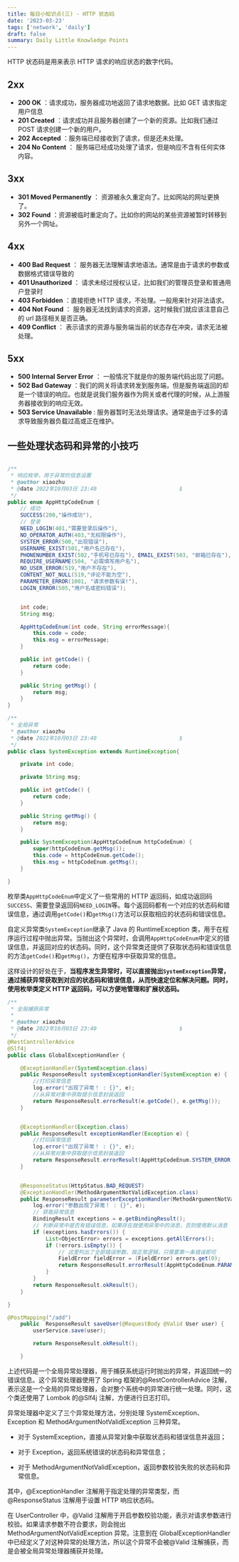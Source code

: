 ```yaml
---
title: 每日小知识点(三) - HTTP 状态码
date: '2023-03-23'
tags: ['network', 'daily']
draft: false
summary: Daily Little Knowledge Points
---
```


HTTP 状态码是用来表示 HTTP 请求的响应状态的数字代码。

## 2xx

- **200 OK** ：请求成功，服务器成功地返回了请求地数据。比如 GET 请求指定用户信息
- **201 Created** ：请求成功并且服务器创建了一个新的资源。比如我们通过 POST 请求创建一个新的用户。
- **202 Accepted** ：服务端已经接收到了请求，但是还未处理。
- **204 No Content** ： 服务端已经成功处理了请求，但是响应不含有任何实体内容。

## 3xx

- **301 Moved Permanently** ： 资源被永久重定向了。比如网站的网址更换了。
- **302 Found** ：资源被临时重定向了。比如你的网站的某些资源被暂时转移到另外一个网址。

## 4xx

- **400 Bad Request** ： 服务器无法理解请求地语法。通常是由于请求的参数或数据格式错误导致的
- **401 Unauthorized** ： 请求未经过授权认证，比如我们的管理员登录和普通用户登录时
- **403 Forbidden** ：直接拒绝 HTTP 请求，不处理。一般用来针对非法请求。
- **404 Not Found** ： 服务器无法找到请求的资源，这时候我们就应该注意自己的 url 路径相关是否正确。
- **409 Conflict** ： 表示请求的资源与服务端当前的状态存在冲突，请求无法被处理。

## 5xx

- **500 Internal Server Error** ： 一般情况下就是你的服务端代码出现了问题。
- **502 Bad Gateway** ：我们的网关将请求转发到服务端，但是服务端返回的却是一个错误的响应。也就是说我们服务器作为网关或者代理的时候，从上游服务器接收到的响应无效。
- **503 Service Unavailable** : 服务器暂时无法处理请求。通常是由于过多的请求导致服务器负载过高或正在维护。

## 一些处理状态码和异常的小技巧

```java

/**
 * 响应枚举，用于异常的信息设置
 * @author xiaozhu
 * @date 2022年10月03日 23:40                          $
 */
public enum AppHttpCodeEnum {
    // 成功
    SUCCESS(200,"操作成功"),
    // 登录
    NEED_LOGIN(401,"需要登录后操作"),
    NO_OPERATOR_AUTH(403,"无权限操作"),
    SYSTEM_ERROR(500,"出现错误"),
    USERNAME_EXIST(501,"用户名已存在"),
    PHONENUMBER_EXIST(502,"手机号已存在"), EMAIL_EXIST(503, "邮箱已存在"),
    REQUIRE_USERNAME(504, "必需填写用户名"),
    NO_USER_ERROR(519,"用户不存在"),
    CONTENT_NOT_NULL(519,"评论不能为空"),
    PARAMETER_ERROR(1001, "请求参数有误!"),
    LOGIN_ERROR(505,"用户名或密码错误");


    int code;
    String msg;

    AppHttpCodeEnum(int code, String errorMessage){
        this.code = code;
        this.msg = errorMessage;
    }

    public int getCode() {
        return code;
    }

    public String getMsg() {
        return msg;
    }
}
```

```java
/**
 * 全局异常
 * @author xiaozhu
 * @date 2022年10月03日 23:40                          $
 */
public class SystemException extends RuntimeException{

    private int code;

    private String msg;

    public int getCode() {
        return code;
    }

    public String getMsg() {
        return msg;
    }

    public SystemException(AppHttpCodeEnum httpCodeEnum) {
        super(httpCodeEnum.getMsg());
        this.code = httpCodeEnum.getCode();
        this.msg = httpCodeEnum.getMsg();
    }

}
```

枚举类`AppHttpCodeEnum`中定义了一些常用的 HTTP 返回码，如成功返回码`SUCCESS`、需要登录返回码`NEED_LOGIN`等。每个返回码都有一个对应的状态码和错误信息，通过调用`getCode()`和`getMsg()`方法可以获取相应的状态码和错误信息。

自定义异常类`SystemException`继承了 Java 的 RuntimeException 类，用于在程序运行过程中抛出异常。当抛出这个异常时，会调用`AppHttpCodeEnum`中定义的错误信息，并返回对应的状态码。同时，这个异常类还提供了获取状态码和错误信息的方法`getCode()`和`getMsg()`，方便在程序中获取异常的信息。

这样设计的好处在于，**当程序发生异常时，可以直接抛出`SystemException`异常，通过捕获异常获取到对应的状态码和错误信息，从而快速定位和解决问题。同时，使用枚举类定义 HTTP 返回码，可以方便地管理和扩展状态码。**

```java
/**
 * 全局捕获异常
 *
 * @author xiaozhu
 * @date 2022年10月03日 23:40                          $
 */
@RestControllerAdvice
@Slf4j
public class GlobalExceptionHandler {

    @ExceptionHandler(SystemException.class)
    public ResponseResult systemExceptionHandler(SystemException e) {
        //打印异常信息
        log.error("出现了异常！ : {}", e);
        //从异常对象中获取提示信息封装返回
        return ResponseResult.errorResult(e.getCode(), e.getMsg());
    }


    @ExceptionHandler(Exception.class)
    public ResponseResult exceptionHandler(Exception e) {
        //打印异常信息
        log.error("出现了异常！ : {}", e);
        //从异常对象中获取提示信息封装返回
        return ResponseResult.errorResult(AppHttpCodeEnum.SYSTEM_ERROR.getCode(), e.getMessage());
    }


    @ResponseStatus(HttpStatus.BAD_REQUEST)
    @ExceptionHandler(MethodArgumentNotValidException.class)
    public ResponseResult parameterExceptionHandler(MethodArgumentNotValidException e) {
        log.error("参数出现了异常！ : {}", e);
        // 获取异常信息
        BindingResult exceptions = e.getBindingResult();
        // 判断异常中是否有错误信息，如果存在就使用异常中的消息，否则使用默认消息
        if (exceptions.hasErrors()) {
            List<ObjectError> errors = exceptions.getAllErrors();
            if (!errors.isEmpty()) {
                // 这里列出了全部错误参数，按正常逻辑，只需要第一条错误即可
                FieldError fieldError = (FieldError) errors.get(0);
                return ResponseResult.errorResult(AppHttpCodeEnum.PARAMETER_ERROR.getCode(), fieldError.getDefaultMessage());
            }
        }
        return ResponseResult.okResult();
    }

}
```

```java
@PostMapping("/add")
    public  ResponseResult saveUser(@RequestBody @Valid User user) {
        userService.save(user);

        return ResponseResult.okResult();

    }
```

上述代码是一个全局异常处理器，用于捕获系统运行时抛出的异常，并返回统一的错误信息。这个异常处理器使用了 Spring 框架的@RestControllerAdvice 注解，表示这是一个全局的异常处理器，会对整个系统中的异常进行统一处理。同时，这个类还使用了 Lombok 的@Slf4j 注解，方便进行日志打印。

异常处理器中定义了三个异常处理方法，分别处理 SystemException、Exception 和 MethodArgumentNotValidException 三种异常。

- 对于 SystemException，直接从异常对象中获取状态码和错误信息并返回；

- 对于 Exception，返回系统错误的状态码和异常信息；

- 对于 MethodArgumentNotValidException，返回参数校验失败的状态码和异常信息。

其中，@ExceptionHandler 注解用于指定处理的异常类型，而@ResponseStatus 注解用于设置 HTTP 响应状态码。

在 UserController 中，@Valid 注解用于开启参数校验功能，表示对请求参数进行校验。如果请求参数不符合要求，则会抛出 MethodArgumentNotValidException 异常。注意到在 GlobalExceptionHandler 中已经定义了对这种异常的处理方法，所以这个异常不会被@Valid 注解捕获，而是会被全局异常处理器捕获并处理。

